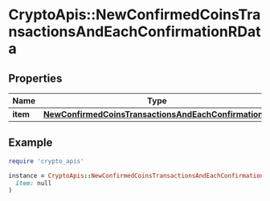 # CryptoApis::NewConfirmedCoinsTransactionsAndEachConfirmationRData

## Properties

| Name | Type | Description | Notes |
| ---- | ---- | ----------- | ----- |
| **item** | [**NewConfirmedCoinsTransactionsAndEachConfirmationRI**](NewConfirmedCoinsTransactionsAndEachConfirmationRI.md) |  |  |

## Example

```ruby
require 'crypto_apis'

instance = CryptoApis::NewConfirmedCoinsTransactionsAndEachConfirmationRData.new(
  item: null
)
```

